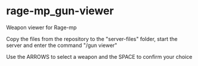 # rage-mp_gun-viewer
Weapon viewer for Rage-mp

Copy the files from the repository to the "server-files" folder, start the server and enter the command "/gun viewer"

Use the ARROWS to select a weapon and the SPACE to confirm your choice
